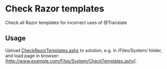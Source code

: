 Check Razor templates
===============

Check all Razor templates for incorrect uses of @Translate

Usage
-----

Upload [CheckRazorTemplates.ashx](https://raw.githubusercontent.com/mri-dynamicweb/misc/master/templates/CheckRazorTemplates.ashx) to solution, e.g. in /Files/System/ folder, and load page in browser: [http://www.example.com/Files/System/CheckTemplates.ashx].

